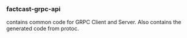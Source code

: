 ### factcast-grpc-api

contains common code for GRPC Client and Server. Also contains the generated code from protoc.
